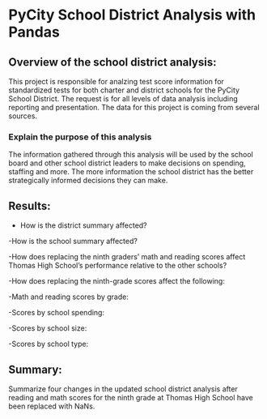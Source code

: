 # PyCity School District Analysis with Pandas

## Overview of the school district analysis:
This project is responsible for analzing test score information for standardized tests for both charter and district schools for the PyCity School District. The request is for all levels of data analysis including reporting and presentation. The data for this project is coming from several sources.

### Explain the purpose of this analysis
The information gathered through this analysis will be used by the school board and other school district leaders to make decisions on spending, staffing and more. The more information the school district has the better strategically informed decisions they can make. 


## Results: 

- How is the district summary affected?

-How is the school summary affected?

-How does replacing the ninth graders’ math and reading scores affect Thomas High School’s performance relative to the other schools?

-How does replacing the ninth-grade scores affect the following:

-Math and reading scores by grade:

-Scores by school spending:

-Scores by school size:

-Scores by school type:


## Summary: 
Summarize four changes in the updated school district analysis after reading and math scores for the ninth grade at Thomas High School have been replaced with NaNs.
